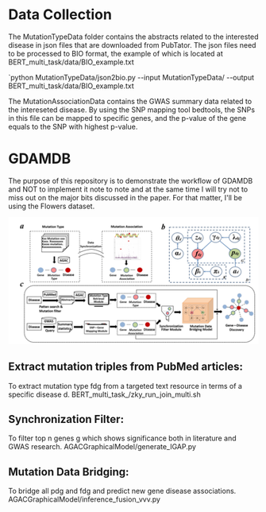 # Data Collection
The MutationTypeData folder contains the abstracts related to the interested disease in json files that are downloaded from PubTator. The json files need to be processed to BIO format, the example of which is located at BERT_multi_task/data/BIO_example.txt

`python MutationTypeData/json2bio.py --input MutationTypeData/ --output BERT_multi_task/data/BIO_example.txt

The MutationAssociationData contains the GWAS summary data related to the intereseted disease. By using the SNP mapping tool bedtools, the SNPs in this file can be mapped to specific genes, and the p-value of the gene equals to the SNP with highest p-value.

# GDAMDB
The purpose of this repository is to demonstrate the workflow of 
GDAMDB and NOT to implement it note to note and at the same time I will
 try not to miss out on the major bits discussed in the paper.
 For that matter, I'll be using the Flowers dataset.

![avatar](picture/workflow.png)

## Extract mutation triples from PubMed articles: 
To extract mutation type fdg from a targeted text resource in terms of a specific disease d. 
BERT_multi_task_/zky_run_join_multi.sh
 
## Synchronization Filter: 
To filter top n genes g which shows significance both in literature and GWAS research. 
AGACGraphicalModel/generate_IGAP.py
 
## Mutation Data Bridging: 
To bridge all pdg and fdg and predict new gene disease associations.  
AGACGraphicalModel/inference_fusion_vvv.py

